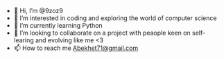 - 👋 Hi, I’m @9zoz9
- 👀 I’m interested in coding and exploring the world of computer science 
- 🌱 I’m currently learning Python
- 💞️ I’m looking to collaborate on a project with peaople keen on self-learing and evolving like me <3
- 📫 How to reach me Abekhet71@gmail.com

<!---
9zoz9/9zoz9 is a ✨ special ✨ repository because its `README.md` (this file) appears on your GitHub profile.
You can click the Preview link to take a look at your changes.
--->
